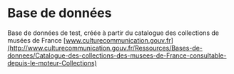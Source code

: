Base de données
===============

Base de données de test, créée à partir du catalogue des collections de musées de France [www.culturecommunication.gouv.fr](http://www.culturecommunication.gouv.fr/Ressources/Bases-de-donnees/Catalogue-des-collections-des-musees-de-France-consultable-depuis-le-moteur-Collections)
